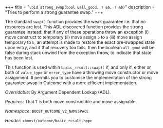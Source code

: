 +++
title = "`void strong_swap(bool &all_good, T &a, T &b)`"
description = "Tries to perform a strong guarantee swap."
+++

The standard `swap()` function provides the weak guarantee i.e. that no resources are lost. This ADL discovered function provides the strong guarantee instead: that if any of these operations throw an exception (i) move construct to temporary (ii) move assign `b` to `a` (iii) move assign temporary to `b`, an attempt is made to restore the exact pre-swapped state upon entry, and if that recovery too fails, then the boolean `all_good` will be false during stack unwind from the exception throw, to indicate that state has been lost.

This function is used within `basic_result::swap()` if, and only if, either or both of `value_type` or `error_type` have a throwing move constructor or move assignment. It permits you to customise the implementation of the strong guarantee swap in Outcome with a more efficient implementation.

*Overridable*: By Argument Dependent Lookup (ADL).

*Requires*: That `T` is both move constructible and move assignable.

*Namespace*: `BOOST_OUTCOME_V2_NAMESPACE`

*Header*: `<boost/outcome/basic_result.hpp>`

